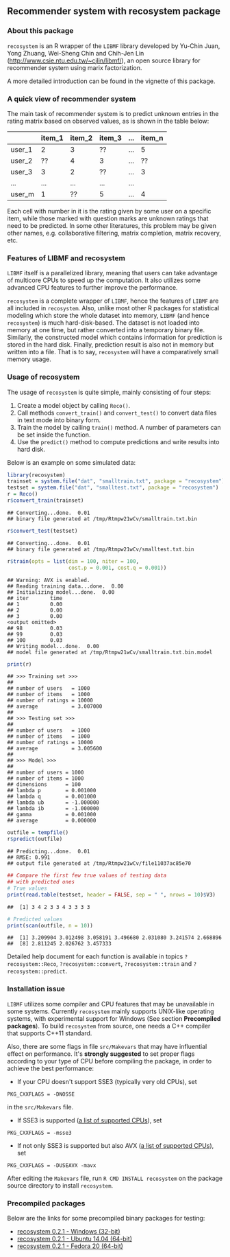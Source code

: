 ## Recommender system with recosystem package

### About this package

`recosystem` is an R wrapper of the `LIBMF` library developed by
Yu-Chin Juan, Yong Zhuang, Wei-Sheng Chin and Chih-Jen Lin
(http://www.csie.ntu.edu.tw/~cjlin/libmf/),
an open source library for recommender system using marix factorization.

A more detailed introduction can be found in the vignette of this package.

### A quick view of recommender system

The main task of recommender system is to predict unknown entries in the
rating matrix based on observed values, as is shown in the table below:

|        | item_1 | item_2 | item_3 | ... | item_n |
|--------|--------|--------|--------|-----|--------|
| user_1 | 2      | 3      | ??     | ... | 5      |
| user_2 | ??     | 4      | 3      | ... | ??     |
| user_3 | 3      | 2      | ??     | ... | 3      |
| ...    | ...    | ...    | ...    | ... |        |
| user_m | 1      | ??     | 5      | ... | 4      |

Each cell with number in it is the rating given by some user on a specific
item, while those marked with question marks are unknown ratings that need
to be predicted. In some other literatures, this problem may be given other
names, e.g. collaborative filtering, matrix completion, matrix recovery, etc.

### Features of LIBMF and recosystem

`LIBMF` itself is a parallelized library, meaning that users can take
advantage of multicore CPUs to speed up the computation. It also utilizes 
some advanced CPU features to further improve the performance.

`recosystem` is a complete wrapper of `LIBMF`, hence the features of `LIBMF`
are all included in `recosystem`. Also, unlike most other R packages for
statistical modeling which store the whole dataset into memory,
`LIBMF` (and hence `recosystem`) is much hard-disk-based. The dataset
is not loaded into memory at one time, but rather converted into a
temporary binary file. Similarly, the constructed model which contains
information for prediction is stored in the hard disk. Finally,
prediction result is also not in memory but written into a file.
That is to say, `recosystem` will have a comparatively small memory usage.

### Usage of recosystem

The usage of `recosystem` is quite simple, mainly consisting of four steps:

1. Create a model object by calling `Reco()`.
2. Call methods `convert_train()` and `convert_test()` to convert data
files in text mode into binary form.
3. Train the model by calling `train()` method. A number of parameters
can be set inside the function.
4. Use the `predict()` method to compute predictions and write results
into hard disk.

Below is an example on some simulated data:


```r
library(recosystem)
trainset = system.file("dat", "smalltrain.txt", package = "recosystem")
testset = system.file("dat", "smalltest.txt", package = "recosystem")
r = Reco()
r$convert_train(trainset)
```

```
## Converting...done.  0.01
## binary file generated at /tmp/Rtmpw21wCv/smalltrain.txt.bin
```

```r
r$convert_test(testset)
```

```
## Converting...done.  0.01
## binary file generated at /tmp/Rtmpw21wCv/smalltest.txt.bin
```

```r
r$train(opts = list(dim = 100, niter = 100,
                    cost.p = 0.001, cost.q = 0.001))
```

```
## Warning: AVX is enabled.
## Reading training data...done.  0.00
## Initializing model...done.  0.00
## iter       time
## 1          0.00
## 2          0.00
## 3          0.00
<output omitted>
## 98         0.03
## 99         0.03
## 100        0.03
## Writing model...done.  0.00
## model file generated at /tmp/Rtmpw21wCv/smalltrain.txt.bin.model
```

```r
print(r)
```

```
## >>> Training set >>>
## 
## number of users   = 1000
## number of items   = 1000
## number of ratings = 10000
## average           = 3.007000
## 
## >>> Testing set >>>
## 
## number of users   = 1000
## number of items   = 1000
## number of ratings = 10000
## average           = 3.005600
## 
## >>> Model >>>
## 
## number of users = 1000
## number of items = 1000
## dimensions      = 100
## lambda p        = 0.001000
## lambda q        = 0.001000
## lambda ub       = -1.000000
## lambda ib       = -1.000000
## gamma           = 0.001000
## average         = 0.000000
```

```r
outfile = tempfile()
r$predict(outfile)
```

```
## Predicting...done.  0.01
## RMSE: 0.991
## output file generated at /tmp/Rtmpw21wCv/file11037ac85e70
```

```r
## Compare the first few true values of testing data
## with predicted ones
# True values
print(read.table(testset, header = FALSE, sep = " ", nrows = 10)$V3)
```

```
##  [1] 3 4 2 3 3 4 3 3 3 3
```

```r
# Predicted values
print(scan(outfile, n = 10))
```

```
##  [1] 3.209904 3.012498 3.058191 3.496680 2.031080 3.241574 2.668896
##  [8] 2.811245 2.026762 3.457333
```

Detailed help document for each function is available in topics
`?recosystem::Reco`, `?recosystem::convert`, `?recosystem::train`
and `?recosystem::predict`.

### Installation issue

`LIBMF` utilizes some compiler and CPU features that may be unavailable
in some systems. Currently `recosystem` mainly supports UNIX-like operating
systems, with experimental support for Windows
(See section **Precompiled packages**). To build `recosystem`
from source, one needs a C++ compiler that supports C++11 standard.

Also, there are some flags in file `src/Makevars` that may have influential
effect on performance. It's **strongly suggested** to set proper flags
according to your type of CPU before compiling the package, in order to
achieve the best performance:

- If your CPU doesn't support SSE3 (typically very old CPUs), set
```
PKG_CXXFLAGS = -DNOSSE
```
in the `src/Makevars` file.
- If SSE3 is supported
([a list of supported CPUs](http://en.wikipedia.org/wiki/SSE3)), set
```
PKG_CXXFLAGS = -msse3
```
- If not only SSE3 is supported but also AVX
([a list of supported CPUs](http://en.wikipedia.org/wiki/Advanced_Vector_Extensions)), set
```
PKG_CXXFLAGS = -DUSEAVX -mavx
```

After editing the `Makevars` file, run `R CMD INSTALL recosystem` on
the package source directory to install `recosystem`.

### Precompiled packages

Below are the links for some precompiled binary packages for testing:

- [recosystem 0.2.1 - Windows (32-bit)](https://bitbucket.org/yixuan/cn/downloads/recosystem_0.2.1.zip)
- [recosystem 0.2.1 - Ubuntu 14.04 (64-bit)](https://bitbucket.org/yixuan/cn/downloads/recosystem_0.2.1_R_x86_64-pc-linux-gnu.tar.gz)
- [recosystem 0.2.1 - Fedora 20 (64-bit)](https://bitbucket.org/yixuan/cn/downloads/recosystem_0.2.1_R_x86_64-unknown-linux-gnu.tar.gz)

